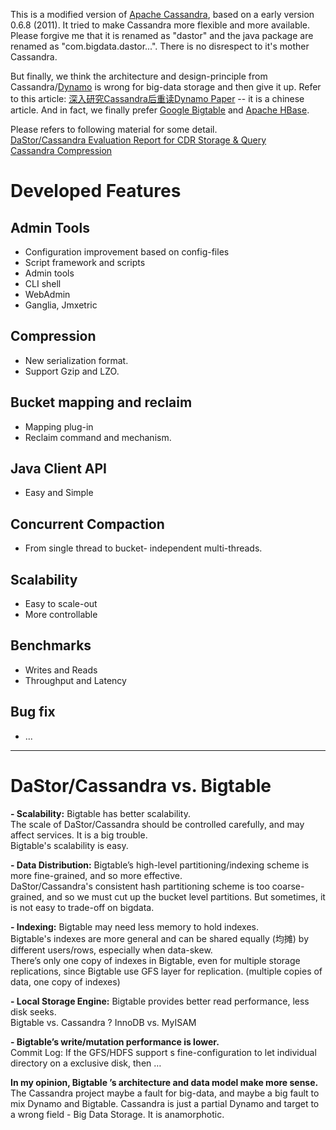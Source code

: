 ﻿This is a modified version of [Apache Cassandra](http://cassandra.apache.org/), based on a early version 0.6.8 (2011). It tried to make Cassandra more flexible and more available.  
Please forgive me that it is renamed as "dastor" and the java package are renamed as "com.bigdata.dastor...". There is no disrespect to it's mother Cassandra.  

But finally, we think the architecture and design-principle from Cassandra/[Dynamo](http://www.allthingsdistributed.com/2007/10/amazons_dynamo.html) is wrong for big-data storage and then give it up. Refer to this article: [深入研究Cassandra后重读Dynamo Paper](http://www.slideshare.net/schubertzhang/cassandra-dynamo-paper) -- it is a chinese article. And in fact, we finally prefer [Google Bigtable](http://research.google.com/archive/bigtable.html) and [Apache HBase](http://hbase.apache.org/).  

Please refers to following material for some detail.  
[DaStor/Cassandra Evaluation Report for CDR Storage & Query](http://www.slideshare.net/schubertzhang/dastorcassandra-report-for-cdr-solution)  
[Cassandra Compression](http://www.slideshare.net/schubertzhang/cassandra-performanceevaluationwithcompression)   


# Developed Features  

## Admin Tools  
 - Configuration improvement based on config-files  
 - Script framework and scripts  
 - Admin tools  
 - CLI shell  
 - WebAdmin  
 - Ganglia, Jmxetric  
 
## Compression  
 - New serialization format.  
 - Support Gzip and LZO.  

## Bucket mapping and reclaim  
 - Mapping plug-in  
 - Reclaim command and mechanism.  

## Java Client API  
 - Easy and Simple  

## Concurrent Compaction  
 - From single thread to bucket- independent multi-threads.  

## Scalability  
 - Easy to scale-out  
 - More controllable  

## Benchmarks  
 - Writes and Reads  
 - Throughput and Latency  

## Bug fix  
 - ...  

-----------------------------------------------------------------------------

# DaStor/Cassandra vs. Bigtable  

**- Scalability:** Bigtable has better scalability.  
     The scale of DaStor/Cassandra should be controlled carefully, and may affect services. It is a big trouble.  
     Bigtable's scalability is easy.  

**- Data Distribution:** Bigtable’s high-level partitioning/indexing scheme is more fine-grained, and so more effective.  
    DaStor/Cassandra's consistent hash partitioning scheme is too coarse-grained, and so we must cut up the bucket level partitions. But sometimes, it is not easy to trade-off on bigdata.  

**- Indexing:** Bigtable may need less memory to hold indexes.  
    Bigtable's indexes are more general and can be shared equally (均摊) by different users/rows, especially when data-skew.   
    There’s only one copy of indexes in Bigtable, even for multiple storage replications, since Bigtable use GFS layer for replication. (multiple copies of data, one copy of indexes)  

**- Local Storage Engine:** Bigtable provides better read performance, less disk seeks.  
    Bigtable vs. Cassandra ? InnoDB vs. MyISAM  

**- Bigtable’s write/mutation performance is lower.**  
    Commit Log: If the GFS/HDFS support s fine-configuration to let individual directory on a exclusive disk, then …  

**In my opinion, Bigtable ’s architecture and data model make more sense.** 
The Cassandra project maybe a fault for big-data, and maybe a big fault to mix Dynamo and Bigtable. Cassandra is just a partial Dynamo and target to a wrong field - Big Data Storage. It is anamorphotic.  
